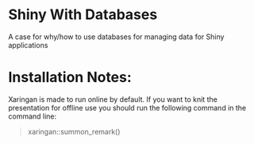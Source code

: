 # Shiny With Databases

A case for why/how to use databases for managing data for Shiny applications

# Installation Notes:

Xaringan is made to run online by default. If you want to knit the presentation for offline use you should run the following command in the command line:

> xaringan::summon_remark()
